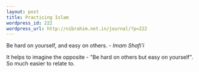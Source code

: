 ```yaml
--- 
layout: post
title: Practicing Islam
wordpress_id: 222
wordpress_url: http://nibrahim.net.in/journal/?p=222
---
```

Be hard on yourself, and easy on others. - <em>Imam Shafi'i</em>

It helps to imagine the opposite - "Be hard on others but easy on yourself". So much easier to relate to. 
